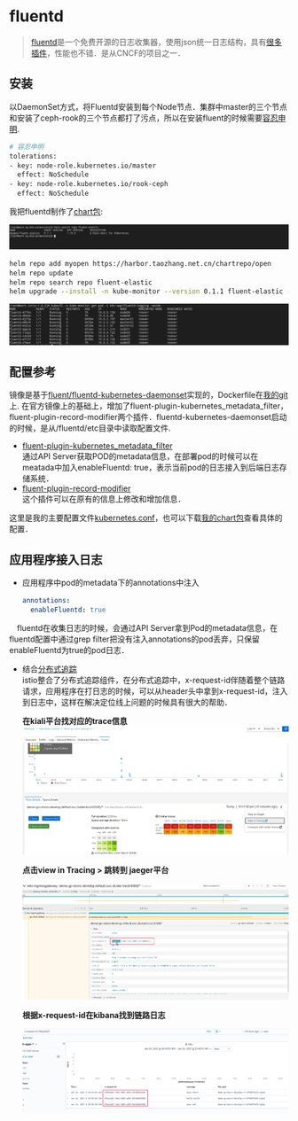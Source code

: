 fluentd
=============

> [fluentd](https://docs.fluentd.org/)是一个免费开源的日志收集器，使用json统一日志结构，具有[很多插件](https://www.fluentd.org/plugins/all)，性能也不错．是从CNCF的项目之一．

## 安装  

以DaemonSet方式，将Fluentd安装到每个Node节点．集群中master的三个节点和安装了ceph-rook的三个节点都打了污点，所以在安装fluent的时候需要[容忍申明](https://www.taozhang.net.cn/#/k8s/scheduler_01?id=%e6%b1%a1%e7%82%b9%e5%92%8c%e5%ae%b9%e5%bf%8d). 

```bash
# 容忍申明
tolerations:
- key: node-role.kubernetes.io/master
  effect: NoSchedule
- key: node-role.kubernetes.io/rook-ceph
  effect: NoSchedule
```
我把fluentd制作了[chart包](https://www.taozhang.net.cn/monitor/files/fluentd/fluent-elastic-0.1.1.tgz):

![fluentd包](images/20210121220140.png)
```bash
helm repo add myopen https://harbor.taozhang.net.cn/chartrepo/open
helm repo update
helm repo search repo fluent-elastic
helm upgrade --install -n kube-monitor --version 0.1.1 fluent-elastic -f fluent-values.yaml myopen/fluent-elastic
``` 
![部署](images/20210118230804.png)

## 配置参考

镜像是基于[fluent/fluentd-kubernetes-daemonset](https://hub.docker.com/r/fluent/fluentd-kubernetes-daemonset)实现的，Dockerfile在[我的git](https://git.taozhang.net.cn/open/dockerfiles/src/branch/master/fluent/elastic/Dockerfile)上. 在官方镜像上的基础上，增加了fluent-plugin-kubernetes_metadata_filter，fluent-plugin-record-modifier两个插件．fluentd-kubernetes-daemonset启动的时候，是从/fluentd/etc目录中读取配置文件. 

- [fluent-plugin-kubernetes_metadata_filter](https://github.com/fabric8io/fluent-plugin-kubernetes_metadata_filter)  
  通过API Server获取POD的metadata信息，在部署pod的时候可以在meatada中加入enableFluentd: true，表示当前pod的日志接入到后端日志存储系统．
- [fluent-plugin-record-modifier](https://github.com/repeatedly/fluent-plugin-record-modifier)  
  这个插件可以在原有的信息上修改和增加信息．　
  

这里是我的主要配置文件[kubernetes.conf](https://www.taozhang.net.cn/monitor/files/fluentd/kubernetes.conf)，也可以下载[我的chart包](https://www.taozhang.net.cn/monitor/files/fluentd/fluent-elastic-0.1.1.tgz)查看具体的配置．


## 应用程序接入日志

- 应用程序中pod的metadata下的annotations中注入
  ```yaml
  annotations:
    enableFluentd: true
  ```
　fluentd在收集日志的时候，会通过API Server拿到Pod的metadata信息，在fluentd配置中通过grep filter把没有注入annotations的pod丢弃，只保留enableFluentd为true的pod日志．

- 结合[分布式追踪](https://www.taozhang.net.cn/#/mesh/jaeger?id=%e5%88%86%e5%b8%83%e5%bc%8f%e8%bf%bd%e8%b8%aa%e5%8e%9f%e7%90%86)  
  istio整合了分布式追踪组件，在分布式追踪中，x-request-id伴随着整个链路请求，应用程序在打日志的时候，可以从header头中拿到x-request-id，注入到日志中，这样在解决定位线上问题的时候具有很大的帮助．

  **在kiali平台找对应的trace信息**
  ![kiali观测平台](images/20210124213724.png)

  **点击view in Tracing > 跳转到 jaeger平台**

  ![jager平台](images/20210124214105.png)

  **根据x-request-id在kibana找到链路日志**

  ![kibana平台](images/20210124214246.png)


